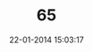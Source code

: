 ---
layout: post
title:  "65"
date: 22-01-2014 15:03:17
categories: jekyll update
language: 'ru'
image: 065.png
---